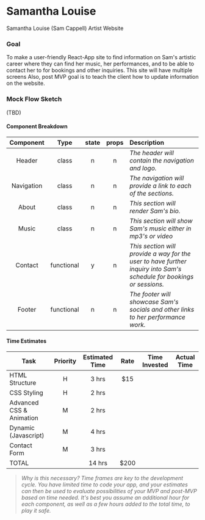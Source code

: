 # Samantha Louise
Samantha Louise (Sam Cappell) Artist Website


### Goal
To make a user-friendly React-App site to find information on Sam's artistic career where they can find her music, her performances, and to be able to contact her to for bookings and other inquiries. This site will have multiple screens Also, post MVP goal is to teach the client how to update information on the website.

### Mock Flow Sketch

(TBD)

#### Component Breakdown


|  Component   |    Type    | state | props | Description                                                      |
| :----------: | :--------: | :---: | :---: | :--------------------------------------------------------------- |
|    Header    | class |   n   |   n   | _The header will contain the navigation and logo._               |
|  Navigation  | class |   n   |   n   | _The navigation will provide a link to each of the sections._       |
|  About    |   class    |   n   |   n   | _This section will render Sam's bio._      |
| Music     |   class    |   n   |   n    | _This section will show Sam's music either in mp3's or video_        |
| Contact     |  functional |  y |  n |  _This section will provide a way for the user to have further inquiry into Sam's schedule for bookings or sessions._ |
|    Footer    | functional |   n   |   n   | _The footer will showcase Sam's socials and other links to her performance work._ |

#### Time Estimates

| Task                | Priority | Estimated Time | Rate | Time Invested | Actual Time |
| ------------------- | :------: | :------------: | :--: | :-----------: | :---------: |
| HTML Structure     |    H   |     3 hrs      | $15  |    |        |
| CSS Styling |    H     |     2 hrs      |         |     |    |
| Advanced CSS & Animation |    M     |   2 hrs       |    |      |        |    
| Dynamic (Javascript)     |    M     |    4 hrs      |     |      |        |
| Contact Form             |    M     |    3 hrs      |     |       |             |
| TOTAL               |          |     14 hrs      |   $200  |  |          |

> _Why is this necessary? Time frames are key to the development cycle. You have limited time to code your app, and your estimates can then be used to evaluate possibilities of your MVP and post-MVP based on time needed. It's best you assume an additional hour for each component, as well as a few hours added to the total time, to play it safe._

<br>
